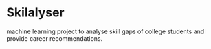 # Skilalyser
machine learning project to analyse skill gaps of college students and provide career recommendations.
